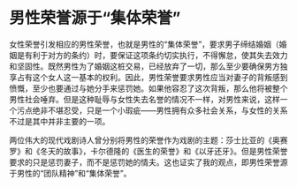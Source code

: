 <link href="../../../../css/style.css" rel="stylesheet" type="text/css" />

# 男性荣誉源于“集体荣誉”

<div class="p">

女性荣誉引发相应的男性荣誉，也就是男性的“集体荣誉”，要求男子缔结婚姻（婚姻是有利于对方的条约）时，要保证这项条约切实执行，不得懈怠，使其失去效力和坚固性。既然男性为了婚姻这桩交易，已经放弃了一切，那么至少要确保男方独享占有这个女人这一基本的权利。因此，男性荣誉要求男性应当对妻子的背叛感到愤慨，至少也要通过与她分手来惩罚她。如果他容忍了这次背叛，那么他将被整个男性社会唾弃。但是这种耻辱与女性失去名誉的情况不一样，对男性来说，这样一个污点绝非不堪忍受，只是一个小瑕疵——男性拥有众多社会关系，与女性的关系不过是其中并非主要的一项。

两位伟大的现代戏剧诗人曾分别将男性的荣誉作为戏剧的主题：莎士比亚的《奥赛罗》和《冬天的故事》，卡尔德隆的《医生的荣誉》和《以牙还牙》。但是男性荣誉要求的只是惩罚妻子，而不是惩罚她的情夫。这也证实了我的观点，即男性荣誉源于男性的“团队精神”和“集体荣誉”。

